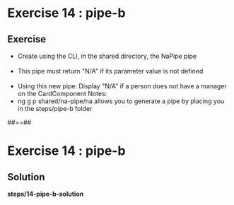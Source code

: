 <!-- .slide: class="exercice" -->

# Exercise 14 : pipe-b

## Exercise<br>

-   Create using the CLI, in the shared directory, the NaPipe pipe <br> <br>
-   This pipe must return "N/A" if its parameter value is not defined <br> <br>
-   Using this new pipe: Display "N/A" if a person does not have a manager on the CardComponent
    Notes:
-   ng g p shared/na-pipe/na allows you to generate a pipe by placing you in the steps/pipe-b folder

##==##

<!-- .slide: class="exercice full-center" -->

# Exercise 14 : pipe-b

## Solution

<b>steps/14-pipe-b-solution</b>

